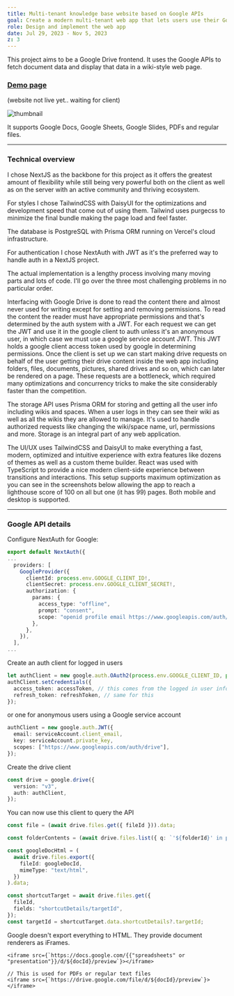 ```yaml
---
title: Multi-tenant knowledge base website based on Google APIs
goal: Create a modern multi-tenant web app that lets users use their Google Drive as a knowledge base
role: Design and implement the web app
date: Jul 29, 2023 - Nov 5, 2023
z: 3
---
```


This project aims to be a Google Drive frontend. It uses the Google APIs to fetch document data and display that data in a wiki-style web page.

### [Demo page](https://ivan.stepsy.wiki/space/spc)

(website not live yet.. waiting for client)

![thumbnail](/stepsy-thumbnail.png)

It supports Google Docs, Google Sheets, Google Slides, PDFs and regular files.

---

### Technical overview

I chose NextJS as the backbone for this project as it offers the greatest amount of flexibility while still being very powerful both on the client as well as on the server with an
active community and thriving ecosystem.

For styles I chose TailwindCSS with DaisyUI for the optimizations and development speed that come out of using them. Tailwind uses purgecss to minimize the final bundle making the
page load and feel faster.

The database is PostgreSQL with Prisma ORM running on Vercel's cloud infrastructure.

For authentication I chose NextAuth with JWT as it's the preferred way to handle auth in a NextJS project.

The actual implementation is a lengthy process involving many moving parts and lots of code. I'll go over the three most challenging problems in no particular order.

Interfacing with Google Drive is done to read the content there and almost never used for writing except for setting and removing permissions. To read the content the reader must
have appropriate permissions and that's determined by the auth system with a JWT. For each request we can get the JWT and use it in the google client to auth unless it's an
anonymous user, in which case we must use a google service account JWT. This JWT holds a google client access token used by google in determining permissions. Once the client is
set up we can start making drive requests on behalf of the user getting their drive content inside the web app including folders, files, documents, pictures, shared drives and so
on, which can later be rendered on a page. These requests are a bottleneck, which required many optimizations and concurrency tricks to make the site considerably faster than the
competition.

The storage API uses Prisma ORM for storing and getting all the user info including wikis and spaces. When a user logs in they can see their wiki as well as all the wikis they are
allowed to manage. It's used to handle authorized requests like changing the wiki/space name, url, permissions and more. Storage is an integral part of any web application.

The UI/UX uses TailwindCSS and DaisyUI to make everything a fast, modern, optimized and intuitive experience with extra features like dozens of themes as well as a custom theme
builder. React was used with TypeScript to provide a nice modern client-side experience between transitions and interactions. This setup supports maximum optimization as you can
see in the screenshots below allowing the app to reach a lighthouse score of 100 on all but one (it has 99) pages. Both mobile and desktop is supported.

---

### Google API details

Configure NextAuth for Google:

```ts
export default NextAuth({
...
  providers: [
    GoogleProvider({
      clientId: process.env.GOOGLE_CLIENT_ID!,
      clientSecret: process.env.GOOGLE_CLIENT_SECRET!,
      authorization: {
        params: {
          access_type: "offline",
          prompt: "consent",
          scope: "openid profile email https://www.googleapis.com/auth/drive",
        },
      },
    }),
  ],
...
```

Create an auth client for logged in users

```ts
let authClient = new google.auth.OAuth2(process.env.GOOGLE_CLIENT_ID, process.env.GOOGLE_CLIENT_SECRET);
authClient.setCredentials({
  access_token: accessToken, // this comes from the logged in user info
  refresh_token: refreshToken, // same for this
});
```

or one for anonymous users using a Google service account

```ts
authClient = new google.auth.JWT({
  email: serviceAccount.client_email,
  key: serviceAccount.private_key,
  scopes: ["https://www.googleapis.com/auth/drive"],
});
```

Create the drive client

```ts
const drive = google.drive({
  version: "v3",
  auth: authClient,
});
```

You can now use this client to query the API

```ts
const file = (await drive.files.get({ fileId })).data;
```

```ts
const folderContents = (await drive.files.list({ q: `'${folderId}' in parents` })).data.files;
```

```ts
const googleDocHtml = (
  await drive.files.export({
    fileId: googleDocId,
    mimeType: "text/html",
  })
).data;
```

```ts
const shortcutTarget = await drive.files.get({
  fileId,
  fields: "shortcutDetails/targetId",
});
const targetId = shortcutTarget.data.shortcutDetails?.targetId;
```

Google doesn't export everything to HTML. They provide document renderers as iFrames.

```tsx
<iframe src={`https://docs.google.com/{{"spreadsheets" or "presentation"}}/d/${docId}/preview`}></iframe>
```

```tsx
// This is used for PDFs or regular text files
<iframe src={`https://drive.google.com/file/d/${docId}/preview`}></iframe>
```
